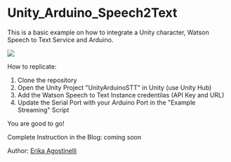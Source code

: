 # Unity_Arduino_Speech2Text
This is a basic example on how to integrate a Unity character, Watson Speech to Text Service and Arduino. 
 
[![](http://img.youtube.com/vi/V2ErnOvUj7Q/0.jpg)](http://www.youtube.com/watch?v=V2ErnOvUj7Q "Demo Result")

How to replicate: 
1. Clone the repository 
2. Open the Unity Project "UnityArduinoSTT" in Unity (use Unity Hub)
3. Add the Watson Speech to Text Instance credentilas (API Key and URL)
4. Update the Serial Port with your Arduino Port in the "Example Streaming" Script 

You are good to go! 

Complete Instruction in the Blog: coming soon

Author: <a href="https://www.linkedin.com/in/erikaagostinelli/">Erika Agostinelli </a>




